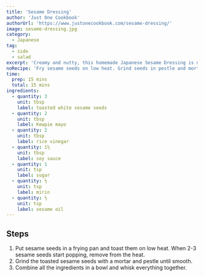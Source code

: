 ```yaml
---
title: 'Sesame Dressing'
author: 'Just One Cookbook'
authorUrl: 'https://www.justonecookbook.com/sesame-dressing/'
image: sesame-dressing.jpg
category:
  - Japanese
tag:
  - side
  - salad
excerpt: 'Creamy and nutty, this homemade Japanese Sesame Dressing is made from ground roasted sesame seeds, mayo, rice vinegar, and soy sauce.'
noRecipe: 'Fry sesame seeds on low heat. Grind seeds in pestle and mortar till smooth. Combine seeds, Kewpie, rice vinegar, soy sauce, sugar, mirin, sesame oil. Whisk together. Store in fridge up to a week.'
time:
  prep: 15 mins
  total: 15 mins
ingredients:
  - quantity: 3
    unit: tbsp
    label: toasted white sesame seeds
  - quantity: 2
    unit: tbsp
    label: Kewpie mayo
  - quantity: 2
    unit: tbsp
    label: rice vinegar
  - quantity: 1½
    unit: tbsp
    label: soy sauce
  - quantity: 1
    unit: tsp
    label: sugar
  - quantity: ½
    unit: tsp
    label: mirin
  - quantity: ½
    unit: tsp
    label: sesame oil
---
```


## Steps

1. Put sesame seeds in a frying pan and toast them on low heat. When 2-3 sesame seeds start popping, remove from the heat.
2. Grind the toasted sesame seeds with a mortar and pestle until smooth.
3. Combine all the ingredients in a bowl and whisk everything together.
